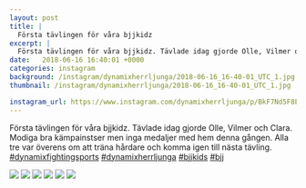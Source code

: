 ```yaml
---
layout: post
title: |
  Första tävlingen för våra bjjkidz
excerpt: |
  Första tävlingen för våra bjjkidz. Tävlade idag gjorde Olle, Vilmer och Clara. Modiga bra kämpainstser men inga medaljer med hem denna gången. Alla tre var överens om att träna hårdare och komma igen till nästa tävling.    
date:   2018-06-16 16:40:01 +0000
categories: instagram
background: /instagram/dynamixherrljunga/2018-06-16_16-40-01_UTC_1.jpg
thumbnail: /instagram/dynamixherrljunga/2018-06-16_16-40-01_UTC_1.jpg

instagram_url: https://www.instagram.com/dynamixherrljunga/p/BkF7Nd5F8E2
---
```

Första tävlingen för våra bjjkidz. Tävlade idag gjorde Olle, Vilmer och Clara. Modiga bra kämpainstser men inga medaljer med hem denna gången. Alla tre var överens om att träna hårdare och komma igen till nästa tävling. [#dynamixfightingsports](https://www.instagram.com/explore/tags/dynamixfightingsports/) [#dynamixherrljunga](https://www.instagram.com/explore/tags/dynamixherrljunga/) [#bjjkids](https://www.instagram.com/explore/tags/bjjkids/) [#bjj](https://www.instagram.com/explore/tags/bjj/)



<img src='/www-dynamix-herrljunga/instagram/dynamixherrljunga/2018-06-16_16-40-01_UTC_1.jpg' class='img-fluid' />


<img src='/www-dynamix-herrljunga/instagram/dynamixherrljunga/2018-06-16_16-40-01_UTC_2.jpg' class='img-fluid' />


<img src='/www-dynamix-herrljunga/instagram/dynamixherrljunga/2018-06-16_16-40-01_UTC_3.jpg' class='img-fluid' />


<img src='/www-dynamix-herrljunga/instagram/dynamixherrljunga/2018-06-16_16-40-01_UTC_4.jpg' class='img-fluid' />


<img src='/www-dynamix-herrljunga/instagram/dynamixherrljunga/2018-06-16_16-40-01_UTC_5.jpg' class='img-fluid' />


<img src='/www-dynamix-herrljunga/instagram/dynamixherrljunga/2018-06-16_16-40-01_UTC_6.jpg' class='img-fluid' />
